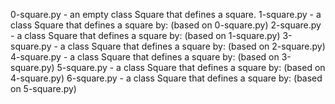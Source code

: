 0-square.py - an empty class Square that defines a square.
1-square.py - a class Square that defines a square by: (based on 0-square.py)
2-square.py - a class Square that defines a square by: (based on 1-square.py)
3-square.py - a class Square that defines a square by: (based on 2-square.py)
4-square.py - a class Square that defines a square by: (based on 3-square.py)
5-square.py - a class Square that defines a square by: (based on 4-square.py)
6-square.py - a class Square that defines a square by: (based on 5-square.py)
